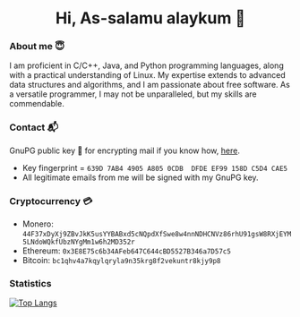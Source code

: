 <h1 align="center">Hi, As-salamu alaykum 👋 </h1>

### About me 😇

I am proficient in C/C++, Java, and Python programming languages, along with a practical understanding of Linux. My expertise extends to advanced data structures and algorithms, and I am passionate about free software. As a versatile programmer, I may not be unparalleled, but my skills are commendable.

### Contact 📬

GnuPG public key 🔑 for encrypting mail if you know how, [here](https://gist.github.com/AbdeltwabMF/416e85ffb61ca02c979aaa3e77cd2944#file-amf-gpg-pub).
- Key fingerprint = ```639D 7AB4 4905 A805 0CDB  DFDE EF99 158D C5D4 CAE5```
- All legitimate emails from me will be signed with my GnuPG key.

### Cryptocurrency 💳

- Monero: ```44F37xDyXj9ZBvJkK5usYYBABxd5cNQpdXfSwe8w4nnNDHCNVz86rhU91gsW8RXjEYM5LNdoWQkfUbzNYgMm1w6h2MD352r```
- Ethereum: ```0x3E8E75c6b34AFeb647C644cBD5527B346a7D57c5```
- Bitcoin: ```bc1qhv4a7kqylqryla9n35krg8f2vekuntr8kjy9p8```

### Statistics

[![Top Langs](https://github-readme-stats.vercel.app/api/top-langs/?username=abdeltwabmf&hide=html,css&exclude_repo=abdeltwabmf.github.io&show_icons=true&layout=compact&theme=gruvbox&langs_count=10&card_width=445)](https://github.com/anuraghazra/github-readme-stats)
